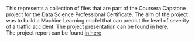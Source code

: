This represents a collection of files that are part of the Coursera Capstone project for the Data Science Professional Certificate.
The aim of the project was to build a Machine Learning model that can predict the level of severity of a traffic accident.
The project presentation can be found [in here.](https://docs.google.com/presentation/d/1Bh00OVkyJD83E4E0tmPmWjHSmPUWIhrIk-TmESNmghU/edit?usp=sharing)  
The project report can be found [in here](https://docs.google.com/document/d/1461drXZdMdgmpWqD-2DJ0HqSBNdnjL4Mh-2jVnSAN94/edit?usp=sharing)
